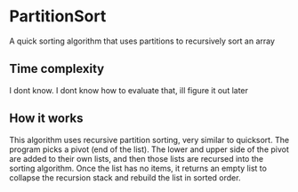 # PartitionSort
A quick sorting algorithm that uses partitions to recursively sort an array

## Time complexity
I dont know. I dont know how to evaluate that, ill figure it out later

## How it works
This algorithm uses recursive partition sorting, very similar to quicksort. The program picks a pivot (end of the list). The lower and upper side of the pivot are added to their own lists, and then those lists are recursed into the sorting algorithm. Once the list has no items, it returns an empty list to collapse the recursion stack and rebuild the list in sorted order.
